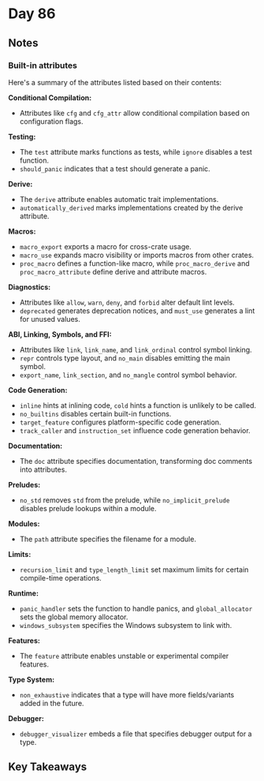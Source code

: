 # Day 86

## Notes

### Built-in attributes

Here's a summary of the attributes listed based on their contents:

**Conditional Compilation:**
- Attributes like `cfg` and `cfg_attr` allow conditional compilation based on configuration flags.

**Testing:**
- The `test` attribute marks functions as tests, while `ignore` disables a test function.
- `should_panic` indicates that a test should generate a panic.

**Derive:**
- The `derive` attribute enables automatic trait implementations.
- `automatically_derived` marks implementations created by the derive attribute.

**Macros:**
- `macro_export` exports a macro for cross-crate usage.
- `macro_use` expands macro visibility or imports macros from other crates.
- `proc_macro` defines a function-like macro, while `proc_macro_derive` and `proc_macro_attribute` define derive and attribute macros.

**Diagnostics:**
- Attributes like `allow`, `warn`, `deny`, and `forbid` alter default lint levels.
- `deprecated` generates deprecation notices, and `must_use` generates a lint for unused values.

**ABI, Linking, Symbols, and FFI:**
- Attributes like `link`, `link_name`, and `link_ordinal` control symbol linking.
- `repr` controls type layout, and `no_main` disables emitting the main symbol.
- `export_name`, `link_section`, and `no_mangle` control symbol behavior.

**Code Generation:**
- `inline` hints at inlining code, `cold` hints a function is unlikely to be called.
- `no_builtins` disables certain built-in functions.
- `target_feature` configures platform-specific code generation.
- `track_caller` and `instruction_set` influence code generation behavior.

**Documentation:**
- The `doc` attribute specifies documentation, transforming doc comments into attributes.

**Preludes:**
- `no_std` removes `std` from the prelude, while `no_implicit_prelude` disables prelude lookups within a module.

**Modules:**
- The `path` attribute specifies the filename for a module.

**Limits:**
- `recursion_limit` and `type_length_limit` set maximum limits for certain compile-time operations.

**Runtime:**
- `panic_handler` sets the function to handle panics, and `global_allocator` sets the global memory allocator.
- `windows_subsystem` specifies the Windows subsystem to link with.

**Features:**
- The `feature` attribute enables unstable or experimental compiler features.

**Type System:**
- `non_exhaustive` indicates that a type will have more fields/variants added in the future.

**Debugger:**
- `debugger_visualizer` embeds a file that specifies debugger output for a type.




## Key Takeaways

